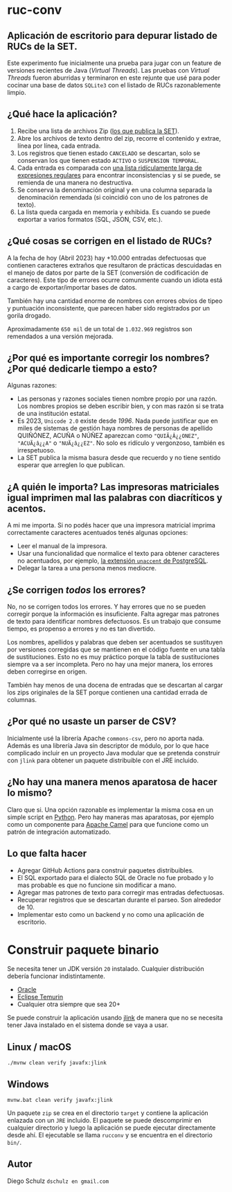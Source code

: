 # ruc-conv

## Aplicación de escritorio para depurar listado de RUCs de la SET.

Este experimento fue inicialmente una prueba para jugar con un feature de versiones recientes de Java (_Virtual Threads_).
Las pruebas con _Virtual Threads_ fueron aburridas y terminaron en este rejunte que usé para poder cocinar una base de datos `SQLite3` con el listado de RUCs razonablemente limpio.

## ¿Qué hace la aplicación?

1. Recibe una lista de archivos Zip ([los que publica la SET](https://www.set.gov.py/portal/PARAGUAY-SET/InformesPeriodicos?folder-id=repository:collaboration:/sites/PARAGUAY-SET/categories/SET/Informes%20Periodicos/listado-de-ruc-con-sus-equivalencias)).
2. Abre los archivos de texto dentro del zip, recorre el contenido y extrae, línea por línea, cada entrada.
3. Los registros que tienen estado `CANCELADO` se descartan, solo se conservan los que tienen estado `ACTIVO` o `SUSPENSION TEMPORAL`.
4. Cada entrada es comparada con [una lista ridículamente larga de expresiones regulares](https://github.com/dschulz/ruc-conv/blob/533484d81a4ebe4baefa75e859bfa83dfa6a50c6/src/main/java/com/dschulz/rucconv/task/ObtenerContribuyentesDesdeZipTask.java#L30) para encontrar inconsistencias y si se puede, se remienda de una manera no destructiva.
5. Se conserva la denominación original y en una columna separada la denominación remendada (si coincidió con uno de los patrones de texto).
6. La lista queda cargada en memoria y exhibida. Es cuando se puede exportar a varios formatos (SQL, JSON, CSV, etc.).

## ¿Qué cosas se corrigen en el listado de RUCs?

A la fecha de hoy (Abril 2023) hay +10.000 entradas defectuosas que contienen caracteres extraños que resultaron de prácticas descuidadas en el manejo de datos por parte de la SET (conversión de codificación de caracteres). Este tipo de errores ocurre comunmente cuando un idiota está a cargo de exportar/importar bases de datos.

También hay una cantidad enorme de nombres con errores obvios de tipeo y puntuación inconsistente, que parecen haber sido registrados por un gorila drogado.

Aproximadamente `650 mil` de un total de `1.032.969` registros son remendados a una versión mejorada.

## ¿Por qué es importante corregir los nombres? ¿Por qué dedicarle tiempo a esto?

Algunas razones:

- Las personas y razones sociales tienen nombre propio por una razón. Los nombres propios se deben escribir bien, y con mas razón si se trata de una institución estatal.
- Es 2023, `Unicode 2.0` existe desde _1996_. Nada puede justificar que en miles de sistemas de gestión haya nombres de personas de apellido QUIÑÓNEZ, ACUÑA o NÚÑEZ aparezcan como `"QUIÃ¿Â¿¿ONEZ"`, `"ACUÃ¿â¿¿A"` o `"NUÃ¿â¿¿EZ"`. No solo es ridículo y vergonzoso, también es irrespetuoso.
- La SET publica la misma basura desde que recuerdo y no tiene sentido esperar que arreglen lo que publican.

## ¿A quién le importa? Las impresoras matriciales igual imprimen mal las palabras con diacríticos y acentos.

A mi me importa. Si no podés hacer que una impresora matricial imprima correctamente caracteres acentuados tenés algunas opciones:

- Leer el manual de la impresora.
- Usar una funcionalidad que normalice el texto para obtener caracteres no acentuados, por ejemplo, [la extensión `unaccent` de PostgreSQL](https://www.postgresql.org/docs/current/unaccent.html).
- Delegar la tarea a una persona menos mediocre.

## ¿Se corrigen _todos_ los errores?

No, no se corrigen todos los errores. Y hay errores que no se pueden corregir porque la información es insuficiente.
Falta agregar mas patrones de texto para identificar nombres defectuosos. Es un trabajo que consume tiempo, es propenso a errores y no es tan divertido.

Los nombres, apellidos y palabras que deben ser acentuados se sustituyen por versiones corregidas que se mantienen en el código fuente en una tabla de sustituciones. Esto no es muy práctico porque la tabla de sustituciones siempre va a ser incompleta. Pero no hay una mejor manera, los errores deben corregirse en origen.

También hay menos de una docena de entradas que se descartan al cargar los zips originales de la SET porque contienen una cantidad errada de columnas.

## ¿Por qué no usaste un parser de CSV?

Inicialmente usé la librería Apache `commons-csv`, pero no aporta nada. Además es una librería Java sin descriptor de módulo, por lo que hace complicado incluir en un proyecto Java modular que se pretenda construir con `jlink` para obtener un paquete distribuible con el JRE incluido.

## ¿No hay una manera menos aparatosa de hacer lo mismo?

Claro que si. Una opción razonable es implementar la misma cosa en un simple script en [Python](https://www.python.org/).
Pero hay maneras mas aparatosas, por ejemplo como un componente para [Apache Camel](https://camel.apache.org/components/3.20.x/bean-component.html) para que funcione como un patrón de integración automatizado.

## Lo que falta hacer

* Agregar GitHub Actions para construir paquetes distribuibles.
* El SQL exportado para el dialecto SQL de Oracle no fue probado y lo mas probable es que no funcione sin modificar a mano.
* Agregar mas patrones de texto para corregir mas entradas defectuosas.
* Recuperar registros que se descartan durante el parseo. Son alrededor de 10.
* Implementar esto como un backend y no como una aplicación de escritorio.

# Construir paquete binario
Se necesita tener un JDK versión `20` instalado. Cualquier distribución debería funcionar indistintamente.

* [Oracle](https://www.oracle.com/java/technologies/downloads/)
* [Eclipse Temurin](https://adoptium.net/es/temurin/releases/?version=20)
* Cualquier otra siempre que sea 20+

Se puede construir la aplicación usando [jlink](https://docs.oracle.com/javase/9/tools/jlink.htm) de manera que no se necesita tener Java instalado en el sistema donde se vaya a usar.

## Linux / macOS

```
./mvnw clean verify javafx:jlink

```

## Windows

```
mvnw.bat clean verify javafx:jlink
```

Un paquete `zip` se crea en el directorio `target` y contiene la aplicación enlazada con un `JRE` incluido. 
El paquete se puede descomprimir en cualquier directorio y luego la aplicación se puede ejecutar directamente desde ahí. El ejecutable se llama `rucconv` y se encuentra en el directorio `bin/`.



## Autor

Diego Schulz
`dschulz en gmail.com`


